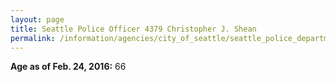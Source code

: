 ```yaml
---
layout: page
title: Seattle Police Officer 4379 Christopher J. Shean
permalink: /information/agencies/city_of_seattle/seattle_police_department/copbook/4379/
---
```


**Age as of Feb. 24, 2016:** 66
